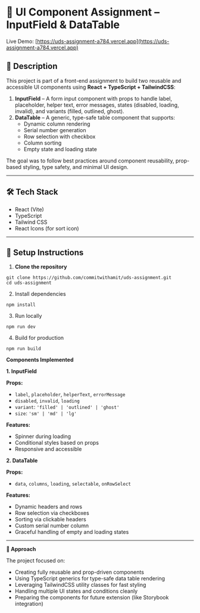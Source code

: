 # 🧩 UI Component Assignment – InputField & DataTable

Live Demo: [https://uds-assignment-a784.vercel.app](https://uds-assignment-a784.vercel.app)

## 📝 Description

This project is part of a front-end assignment to build two reusable and accessible UI components using **React + TypeScript + TailwindCSS**:

1. **InputField** – A form input component with props to handle label, placeholder, helper text, error messages, states (disabled, loading, invalid), and variants (filled, outlined, ghost).
2. **DataTable** – A generic, type-safe table component that supports:
   - Dynamic column rendering
   - Serial number generation
   - Row selection with checkbox
   - Column sorting
   - Empty state and loading state

The goal was to follow best practices around component reusability, prop-based styling, type safety, and minimal UI design.

---

## 🛠 Tech Stack

- React (Vite)
- TypeScript
- Tailwind CSS
- React Icons (for sort icon)

---

## 🚀 Setup Instructions

1. **Clone the repository**
```
git clone https://github.com/commitwithamit/uds-assignment.git
cd uds-assignment
```
2. Install dependencies
```
npm install
```

3. Run locally
```
npm run dev
```

4. Build for production
```
npm run build
```

**Components Implemented**

**1. InputField**

**Props:**

* `label`, `placeholder`, `helperText`, `errorMessage`
* `disabled`, `invalid`, `loading`
* `variant`: `'filled' | 'outlined' | 'ghost'`
* `size`: `'sm' | 'md' | 'lg'`

**Features:**

* Spinner during loading
* Conditional styles based on props
* Responsive and accessible

**2. DataTable**

**Props:**

* `data`, `columns`, `loading`, `selectable`, `onRowSelect`

**Features:**

* Dynamic headers and rows
* Row selection via checkboxes
* Sorting via clickable headers
* Custom serial number column
* Graceful handling of empty and loading states

---

**🧠 Approach**

The project focused on:

* Creating fully reusable and prop-driven components
* Using TypeScript generics for type-safe data table rendering
* Leveraging TailwindCSS utility classes for fast styling
* Handling multiple UI states and conditions cleanly
* Preparing the components for future extension (like Storybook integration)
